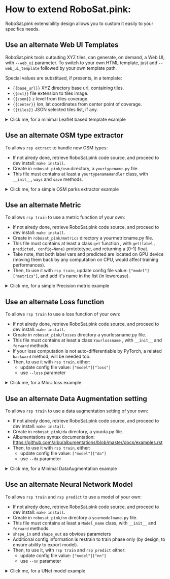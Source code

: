 # How to extend RoboSat.pink: 

RoboSat.pink extensibility design allows you to custom it easily to your specifics needs.



## Use an alternate Web UI Templates ##
RoboSat.pink tools outputing XYZ tiles, can generate, on demand, a Web UI, with `--web_ui` parameter.
To switch to your own HTML template, just add `--web_ui_template` followed by your own template path.

Special values are substitued, if presents, in a template:
 - `{{base_url}}` XYZ directory base url, containing tiles. 
 - `{{ext}}` file extension to tiles image.
 - `{{zoom}}` z level from tiles coverage.
 - `{{center}}` lon, lat coordinates from center point of coverage. 
 - `{{tiles}}` JSON selected tiles list, if any. 


<details><summary>Click me, for a minimal Leaflet based template example</summary>
 
```
<!DOCTYPE html>
<html>
<head>
  <title>RoboSat.pink Leaflet WebUI</title>
  <meta name="viewport" content="width=device-width, initial-scale=1.0">
  <link rel="stylesheet" href="https://unpkg.com/leaflet@1.3.4/dist/leaflet.css" />
  <script src="https://unpkg.com/leaflet@1.3.4/dist/leaflet.js"></script>
</head>
<body>
  <div id="mapid" style="width:100%; height:100vh;"></div>
  <script>
   var m = L.map("mapid").setView({{center}}, {{zoom}});
   L.tileLayer("{{base_url}}/{z}/{x}/{y}.{{ext}}").addTo(m);
  </script>
</body>
</html>
```

</details>


## Use an alternate OSM type extractor ##
To allows `rsp extract` to handle new OSM types:
- If not alredy done, retrieve RoboSat.pink code source, and proceed to dev install: `make install`.
- Create in `robosat_pink/osm` directory, a `yourtypename.py` file.
- This file must contains at least a `yourtypenameHandler` class, with `__init__`, `ways` and `save` methods.

<details><summary>Click me, for a simple OSM parks extractor example</summary>

```
import osmium
import geojson
import shapely.geometry


class ParkHandler(osmium.SimpleHandler):

    def __init__(self):
        super().__init__()
        self.features = []

    def way(self, w):
        if "leisure" not in w.tags or w.tags["leisure"] != "park":
            return
            
        if not w.is_closed() or len(w.nodes) < 4:
            return

        geometry = geojson.Polygon([[(n.lon, n.lat) for n in w.nodes]])
        shape = shapely.geometry.shape(geometry)

        if shape.is_valid:
            feature = geojson.Feature(geometry=geometry)
            self.features.append(feature)

    def save(self, out):
        with open(out, "w") as fp:
            geojson.dump(geojson.FeatureCollection(self.features), fp)
```

Callable with `rsp extract --type Park`

</details>


## Use an alternate Metric ##

To allows `rsp train` to use a metric function of your own:
- If not alredy done, retrieve RoboSat.pink code source, and proceed to dev install: `make install`.
- Create in `robosat_pink/metrics` directory a yourmetricname.py file.
- This file must contains at least a class `get` function , with `get(label, predicted, config=None)` protototype, and returning a [0-1] float.
- Take note, that both label vars and predicted are located on GPU device (moving them back by any computation on CPU, would affect training performances).
- Then, to use it with `rsp train`, update config file value: `["model"]["metrics"]`, and add it's name in the list (in lowercase).

<details><summary>Click me, for a simple Precision metric example</summary>

```
from robosat_pink.metrics.core import confusion
  

def get(label, predicted, config=None):

    tn, fn, fp, tp = confusion(label, predicted)

    try:
        precision = tp / (tp + fp)
    except ZeroDivisionError:
        precision = 0.0

    return precision
```
</details>




## Use an alternate Loss function ##

To allows `rsp train` to use a loss function of your own:
- If not alredy done, retrieve RoboSat.pink code source, and proceed to dev install: `make install`.
- Create in `robosat_pink/losses` directory a yourlossname.py file.
- This file must contains at least a class `Yourlossname` , with `__init__` and `forward` methods.
- If your loss computation is not auto-differentiable by PyTorch, a related `backward` method, will be needed too.
- Then, to use it with `rsp train`, either:
  - update config file value: `["model"]["loss"]`
  - use `--loss` parameter

<details><summary>Click me, for a MIoU loss example</summary>

```
import torch

class Miou(torch.nn.Module):
    """mIoU Loss. cf http://www.cs.umanitoba.ca/~ywang/papers/isvc16.pdf"""

    def __init__(self):
        super().__init__()

    def forward(self, inputs, targets, config):

        N, C, H, W = inputs.size()

        softs = torch.nn.functional.softmax(inputs, dim=1).permute(1, 0, 2, 3)
        masks = torch.zeros(N, C, H, W).to(targets.device).scatter_(1, targets.view(N, 1, H, W), 1).permute(1, 0, 2, 3)

        inters = softs * masks
        unions = (softs + masks) - (softs * masks)
        mIoU = 1. - (inters.view(C, N, -1).sum(2) / unions.view(C, N, -1).sum(2)).mean()

        return mIoU
```

Callable with `rsp train --loss Miou`

</details>


## Use an alternate Data Augmentation setting ##

To allows `rsp train` to use a data augmentation setting of your own:
- If not alredy done, retrieve RoboSat.pink code source, and proceed to dev install: `make install`.
- Create in `robosat_pink/da` directory, a yourda.py file.
- Albumentations syntax documentation:  <a href="https://github.com/albu/albumentations/blob/master/docs/examples.rst">https://github.com/albu/albumentations/blob/master/docs/examples.rst</a>
- Then, to use it with `rsp train`, either:
  - update config file value: `["model"]["da"]`
  - use `--da` parameter

<details><summary>Click me, for a Minimal DataAugmentation example</summary>

```
from albumentations import Compose, Flip, Transpose
  
def transform(config, image, mask):

    try:
        p = config["model"]["dap"]
    except:
        p = 1

    assert 0 <= p <= 1

    return Compose(
        [
            Flip(), # implicit p=0.5
            Transpose(p=0.3)
        ]
    )(image=image, mask=mask, p=p)
```
Callable with `rsp train --da Yourda`
</details>


## Use an alternate Neural Network Model ##
To allows `rsp train` and `rsp predict` to use a model of your own:
- If not alredy done, retrieve RoboSat.pink code source, and proceed to dev install: `make install`.
- Create in `robosat_pink/nn` directory a `yourmodelname.py` file.
- This file must contains at least a `Model_name` class, with `__init__` and `forward` methods.
- `shape_in` and `shape_out` as obvious parameters
- Additional config information is restrain to train phase only (by design, to ensure ability to export model).
- Then, to use it, with `rsp train` and `rsp predict` either:
  - update config file value: `["model"]["nn"]`
  - use `--nn` parameter

<details><summary>Click me, for a UNet model example</summary>

```
import torch
import torch.nn as nn


class Unet(nn.Module):

    def __init__(self, shape_in, shape_out, train_config=None):

        self.doc = """UNet - cf https://arxiv.org/abs/1505.04597"""
        self.version = 1

        num_classes = shape_out[0]
        num_channels = shape_in[0]
        assert num_channels == 3, "This basic UNet example is RGB only."

        super().__init__()

        self.b1 = Block(3, 64)
        self.d1 = Downsample()
        self.b2 = Block(64, 128)
        self.d2 = Downsample()
        self.b3 = Block(128, 256)
        self.d3 = Downsample()
        self.b4 = Block(256, 512)
        self.d4 = Downsample()
        self.b5 = Block(512, 1024)
        self.u1 = Upsample(1024)
        self.b6 = Block(1024, 512)
        self.u2 = Upsample(512)
        self.b7 = Block(512, 256)
        self.u3 = Upsample(256)
        self.b8 = Block(256, 128)
        self.u4 = Upsample(128)
        self.b9 = Block(128, 64)
        self.b10 = nn.Conv2d(64, num_classes, kernel_size=1)

        self.initialize()

    def forward(self, x):
        b1 = self.b1(x)
        d1 = self.d1(b1)
        b2 = self.b2(d1)
        d2 = self.d2(b2)
        b3 = self.b3(d2)
        d3 = self.d3(b3)
        b4 = self.b4(d3)
        d4 = self.d4(b4)
        b5 = self.b5(d4)
        u1 = self.u1(b5)
        b6 = self.b6(torch.cat([b4, u1], dim=1))
        u2 = self.u2(b6)
        b7 = self.b7(torch.cat([b3, u2], dim=1))
        u3 = self.u3(b7)
        b8 = self.b8(torch.cat([b2, u3], dim=1))
        u4 = self.u4(b8)
        b9 = self.b9(torch.cat([b1, u4], dim=1))
        b10 = self.b10(b9)

        return b10

    def initialize(self):
        for module in self.modules():
            if isinstance(module, nn.Conv2d):
                nn.init.kaiming_normal_(module.weight, nonlinearity="relu")
                nn.init.constant_(module.bias, 0)
            if isinstance(module, nn.BatchNorm2d):
                nn.init.constant_(module.weight, 1)
                nn.init.constant_(module.bias, 0)


def Block(num_in, num_out):
    return nn.Sequential(
        nn.Conv2d(num_in, num_out, kernel_size=3, padding=1),
        nn.BatchNorm2d(num_out),
        nn.PReLU(num_parameters=num_out),
        nn.Conv2d(num_out, num_out, kernel_size=3, padding=1),
        nn.BatchNorm2d(num_out),
        nn.PReLU(num_parameters=num_out),
    )


def Downsample():
    return nn.MaxPool2d(kernel_size=2, stride=2)


def Upsample(num_in):
    return nn.ConvTranspose2d(num_in, num_in // 2, kernel_size=2, stride=2)
```

Callable with `rsp train --nn Unet`

</details>
